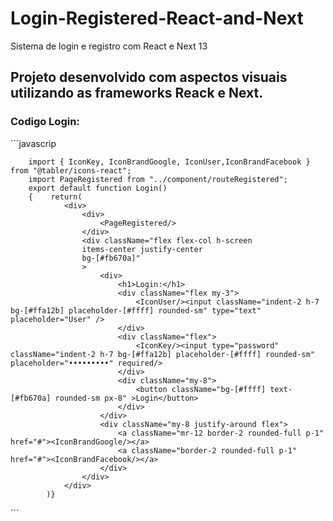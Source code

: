 # Login-Registered-React-and-Next
Sistema de login e registro com React e Next 13

## Projeto desenvolvido com aspectos visuais utilizando as frameworks Reack e Next.

### Codigo Login:

´´´javascrip

        import { IconKey, IconBrandGoogle, IconUser,IconBrandFacebook } from "@tabler/icons-react";
        import PageRegistered from "../component/routeRegistered";
        export default function Login()
        {    return(
                <div>
                    <div>
                        <PageRegistered/>
                    </div>
                    <div className="flex flex-col h-screen 
                    items-center justify-center
                    bg-[#fb670a]"
                    >
                        <div>
                            <h1>Login:</h1>
                            <div className="flex my-3">
                                <IconUser/><input className="indent-2 h-7 bg-[#ffa12b] placeholder-[#ffff] rounded-sm" type="text"                                   placeholder="User" />
                            </div>
                            <div className="flex">
                                <IconKey/><input type="password" className="indent-2 h-7 bg-[#ffa12b] placeholder-[#ffff] rounded-sm"                                 placeholder="•••••••••" required/>
                            </div>
                            <div className="my-8">
                                <button className="bg-[#ffff] text-[#fb670a] rounded-sm px-8" >Login</button>
                            </div>
                        </div> 
                        <div className="my-8 justify-around flex">
                            <a className="mr-12 border-2 rounded-full p-1" href="#"><IconBrandGoogle/></a>
                            <a className="border-2 rounded-full p-1" href="#"><IconBrandFacebook/></a>
                        </div>  
                    </div>
                </div>
            )}
´´´
